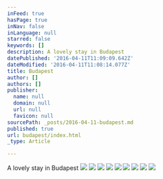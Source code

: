```yaml
---
inFeed: true
hasPage: true
inNav: false
inLanguage: null
starred: false
keywords: []
description: A lovely stay in Budapest
datePublished: '2016-04-11T11:09:09.642Z'
dateModified: '2016-04-11T11:08:14.077Z'
title: Budapest
author: []
authors: []
publisher:
  name: null
  domain: null
  url: null
  favicon: null
sourcePath: _posts/2016-04-11-budapest.md
published: true
url: budapest/index.html
_type: Article

---
```

A lovely stay in Budapest
![](https://the-grid-user-content.s3-us-west-2.amazonaws.com/9d374dc5-dc43-441e-ad97-85317992d5a8.jpg)
![](https://the-grid-user-content.s3-us-west-2.amazonaws.com/7f52e0f0-a460-4e62-a10a-667c82d5bc07.jpg)
![](https://the-grid-user-content.s3-us-west-2.amazonaws.com/48cfae39-8ce6-423c-904c-1cde2bd733b3.jpg)
![](https://the-grid-user-content.s3-us-west-2.amazonaws.com/9a528db6-9c6d-401a-9f4c-f2ab9e7e49e7.jpg)
![](https://the-grid-user-content.s3-us-west-2.amazonaws.com/6acef051-cff2-4050-b552-40ee34c2f8da.jpg)
![](https://the-grid-user-content.s3-us-west-2.amazonaws.com/16b6f360-db51-4a86-8cf2-cd37cdb761d1.jpg)
![](https://the-grid-user-content.s3-us-west-2.amazonaws.com/3e4f6327-e766-41ef-b8ed-4a7903cddf5c.jpg)
![](https://the-grid-user-content.s3-us-west-2.amazonaws.com/4528bfa5-01cf-428a-be7c-65e682e94b24.jpg)
![](https://the-grid-user-content.s3-us-west-2.amazonaws.com/2ecd0aca-2e17-4548-8367-3db97c732152.jpg)